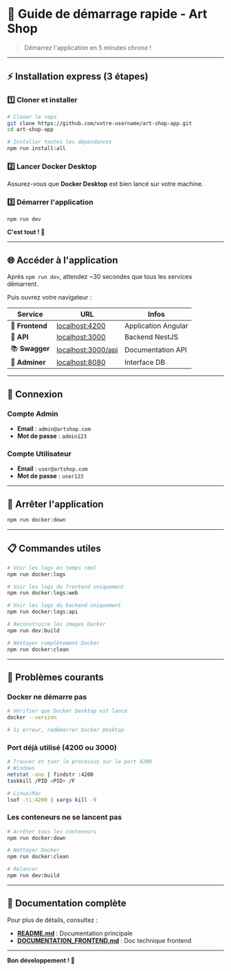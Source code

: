 # 🚀 Guide de démarrage rapide - Art Shop

> Démarrez l'application en 5 minutes chrono !

---

## ⚡ Installation express (3 étapes)

### 1️⃣ Cloner et installer

```bash
# Cloner le repo
git clone https://github.com/votre-username/art-shop-app.git
cd art-shop-app

# Installer toutes les dépendances
npm run install:all
```

### 2️⃣ Lancer Docker Desktop

Assurez-vous que **Docker Desktop** est bien lancé sur votre machine.

### 3️⃣ Démarrer l'application

```bash
npm run dev
```

**C'est tout ! 🎉**

---

## 🌐 Accéder à l'application

Après `npm run dev`, attendez ~30 secondes que tous les services démarrent.

Puis ouvrez votre navigateur :

| Service | URL | Infos |
|---------|-----|-------|
| 🎨 **Frontend** | [localhost:4200](http://localhost:4200) | Application Angular |
| 🔌 **API** | [localhost:3000](http://localhost:3000) | Backend NestJS |
| 📚 **Swagger** | [localhost:3000/api](http://localhost:3000/api) | Documentation API |
| 🐘 **Adminer** | [localhost:8080](http://localhost:8080) | Interface DB |

---

## 👤 Connexion

### Compte Admin
- **Email** : `admin@artshop.com`
- **Mot de passe** : `admin123`

### Compte Utilisateur
- **Email** : `user@artshop.com`
- **Mot de passe** : `user123`

---

## 🛑 Arrêter l'application

```bash
npm run docker:down
```

---

## 📋 Commandes utiles

```bash
# Voir les logs en temps réel
npm run docker:logs

# Voir les logs du frontend uniquement
npm run docker:logs:web

# Voir les logs du backend uniquement
npm run docker:logs:api

# Reconstruire les images Docker
npm run dev:build

# Nettoyer complètement Docker
npm run docker:clean
```

---

## 🐛 Problèmes courants

### Docker ne démarre pas

```bash
# Vérifier que Docker Desktop est lancé
docker --version

# Si erreur, redémarrer Docker Desktop
```

### Port déjà utilisé (4200 ou 3000)

```bash
# Trouver et tuer le processus sur le port 4200
# Windows
netstat -ano | findstr :4200
taskkill /PID <PID> /F

# Linux/Mac
lsof -ti:4200 | xargs kill -9
```

### Les conteneurs ne se lancent pas

```bash
# Arrêter tous les conteneurs
npm run docker:down

# Nettoyer Docker
npm run docker:clean

# Relancer
npm run dev:build
```

---

## 📖 Documentation complète

Pour plus de détails, consultez :

- **[README.md](./README.md)** : Documentation principale
- **[DOCUMENTATION_FRONTEND.md](./DOCUMENTATION_FRONTEND.md)** : Doc technique frontend

---

**Bon développement ! 🚀**
